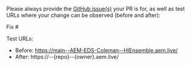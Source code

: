 Please always provide the [GitHub issue(s)](../issues) your PR is for, as well as test URLs where your change can be observed (before and after):

Fix #<gh-issue-id>

Test URLs:
- Before: https://main--AEM-EDS-Coleman--HlEnsemble.aem.live/
- After: https://<branch>--{repo}--{owner}.aem.live/
